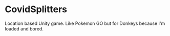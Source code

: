 # CovidSplitters

Location based Unity game. Like Pokemon GO but for Donkeys because I'm loaded and bored. 
